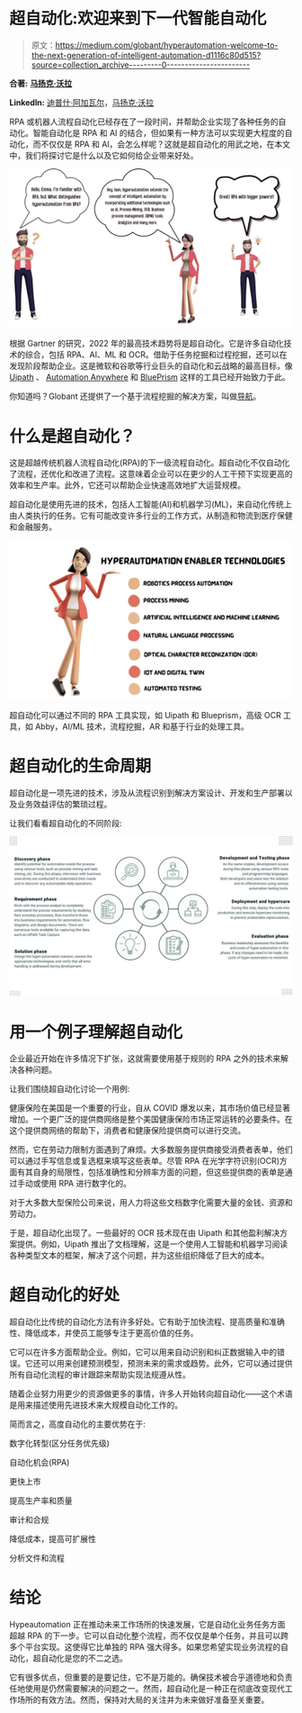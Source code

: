 # 超自动化:欢迎来到下一代智能自动化

> 原文：<https://medium.com/globant/hyperautomation-welcome-to-the-next-generation-of-intelligent-automation-d1116c80d515?source=collection_archive---------0----------------------->

**合著:** [**马扬克·沃拉**](/@mayank.vora)

**LinkedIn:** [迪普什·阿加瓦尔](https://www.linkedin.com/in/deepesh-agarwal-2125b52b/)，[马扬克·沃拉](https://www.linkedin.com/in/mayank-vora/)

RPA 或机器人流程自动化已经存在了一段时间，并帮助企业实现了各种任务的自动化。智能自动化是 RPA 和 AI 的结合，但如果有一种方法可以实现更大程度的自动化，而不仅仅是 RPA 和 AI，会怎么样呢？这就是超自动化的用武之地，在本文中，我们将探讨它是什么以及它如何给企业带来好处。

![](img/7daf9dcabb13b039d2b87b87f2a60853.png)

根据 Gartner 的研究，2022 年的最高技术趋势将是超自动化。它是许多自动化技术的综合，包括 RPA、AI、ML 和 OCR。借助于任务挖掘和过程挖掘，还可以在发现阶段帮助企业。这是微软和谷歌等行业巨头的自动化和云战略的最高目标，像 [Uipath](https://www.uipath.com/rpa/hyperautomation) 、 [Automation Anywhere](https://www.automationanywhere.com/rpa/hyperautomation) 和 [BluePrism](https://www.blueprism.com/resources/blog/hyperautomation-the-competitive-advantage/) 这样的工具已经开始致力于此。

你知道吗？Globant 还提供了一个基于流程挖掘的解决方案，叫做[导航](https://www.globant.com/studio/process-optimization/navigate)。

# 什么是超自动化？

这是超越传统机器人流程自动化(RPA)的下一级流程自动化。超自动化不仅自动化了流程，还优化和改进了流程。这意味着企业可以在更少的人工干预下实现更高的效率和生产率。此外，它还可以帮助企业快速高效地扩大运营规模。

超自动化是使用先进的技术，包括人工智能(AI)和机器学习(ML)，来自动化传统上由人类执行的任务。它有可能改变许多行业的工作方式，从制造和物流到医疗保健和金融服务。

![](img/23d4ec3e0f1ede218692642af06c5fea.png)

超自动化可以通过不同的 RPA 工具实现，如 Uipath 和 Blueprism，高级 OCR 工具，如 Abby，AI/ML 技术，流程挖掘，AR 和基于行业的处理工具。

# 超自动化的生命周期

超自动化是一项先进的技术，涉及从流程识别到解决方案设计、开发和生产部署以及业务效益评估的繁琐过程。

让我们看看超自动化的不同阶段:

![](img/333beebea54901cacebe2d1362cbb982.png)

# 用一个例子理解超自动化

企业最近开始在许多情况下扩张，这就需要使用基于规则的 RPA 之外的技术来解决各种问题。

让我们围绕超自动化讨论一个用例:

健康保险在美国是一个重要的行业，自从 COVID 爆发以来，其市场价值已经显著增加。一个更广泛的提供商网络是整个美国健康保险市场正常运转的必要条件。在这个提供商网络的帮助下，消费者和健康保险提供商可以进行交流。

然而，它在劳动力限制方面遇到了麻烦。大多数服务提供商接受消费者表单，他们可以通过手写信息或复选框来填写这些表单。尽管 RPA 在光学字符识别(OCR)方面有其自身的局限性，包括准确性和分辨率方面的问题，但这些提供商的表单是通过手动或使用 RPA 进行数字化的。

对于大多数大型保险公司来说，用人力将这些文档数字化需要大量的金钱、资源和劳动力。

于是，超自动化出现了。一些最好的 OCR 技术现在由 Uipath 和其他盈利解决方案提供。例如，Uipath 推出了文档理解，这是一个使用人工智能和机器学习阅读各种类型文本的框架，解决了这个问题，并为这些组织降低了巨大的成本。

# 超自动化的好处

超自动化比传统的自动化方法有许多好处。它有助于加快流程、提高质量和准确性、降低成本，并使员工能够专注于更高价值的任务。

它可以在许多方面帮助企业。例如，它可以用来自动识别和纠正数据输入中的错误。它还可以用来创建预测模型，预测未来的需求或趋势。此外，它可以通过提供所有自动化流程的审计跟踪来帮助实现法规遵从性。

随着企业努力用更少的资源做更多的事情，许多人开始转向超自动化——这个术语是用来描述使用先进技术来大规模自动化工作的。

简而言之，高度自动化的主要优势在于:

数字化转型(区分任务优先级)

自动化机会(RPA)

更快上市

提高生产率和质量

审计和合规

降低成本，提高可扩展性

分析文件和流程

# 结论

Hypeautomation 正在推动未来工作场所的快速发展，它是自动化业务任务方面超越 RPA 的下一步。它可以自动化整个流程，而不仅仅是单个任务，并且可以跨多个平台实现。这使得它比单独的 RPA 强大得多。如果您希望实现业务流程的自动化，超自动化是您的不二之选。

它有很多优点，但重要的是要记住，它不是万能的。确保技术被合乎道德地和负责任地使用是仍然需要解决的问题之一。然而，超自动化是一种正在彻底改变现代工作场所的有效方法。然而，保持对大局的关注并为未来做好准备至关重要。